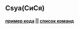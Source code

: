 ## Csya(СиСя)
#### [пример кода](https://github.com/TolyaGosuslugi/Csya/blob/main/examples/example.c) || [список команд](https://github.com/TolyaGosuslugi/Csya/blob/main/comms.md)

